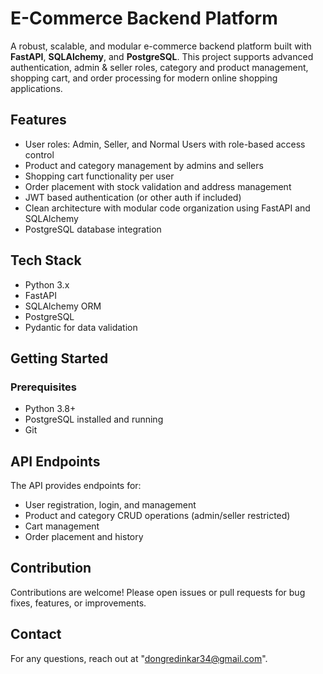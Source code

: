 # E-Commerce Backend Platform

A robust, scalable, and modular e-commerce backend platform built with **FastAPI**, **SQLAlchemy**, and **PostgreSQL**. This project supports advanced authentication, admin & seller roles, category and product management, shopping cart, and order processing for modern online shopping applications.

## Features

- User roles: Admin, Seller, and Normal Users with role-based access control
- Product and category management by admins and sellers
- Shopping cart functionality per user
- Order placement with stock validation and address management
- JWT based authentication (or other auth if included)
- Clean architecture with modular code organization using FastAPI and SQLAlchemy
- PostgreSQL database integration

## Tech Stack

- Python 3.x
- FastAPI
- SQLAlchemy ORM
- PostgreSQL
- Pydantic for data validation

## Getting Started

### Prerequisites

- Python 3.8+
- PostgreSQL installed and running
- Git

## API Endpoints

The API provides endpoints for:

- User registration, login, and management
- Product and category CRUD operations (admin/seller restricted)
- Cart management
- Order placement and history

## Contribution

Contributions are welcome! Please open issues or pull requests for bug fixes, features, or improvements.

## Contact

For any questions, reach out at "dongredinkar34@gmail.com".

